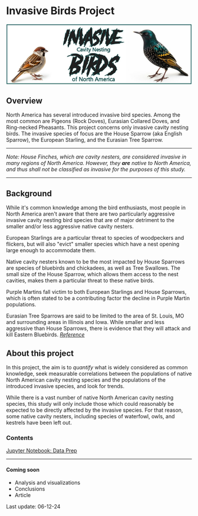 # Invasive Birds Project  

![Invasive birds banner](images/Invasive_birds_banner.jpg)

## Overview

North America has several introduced invasive bird species. Among the most common are Pigeons (Rock Doves), Eurasian Collared Doves, and Ring-necked Pheasants. This project concerns only invasive cavity nesting birds. The invasive species of focus are the House Sparrow (aka English Sparrow), the European Starling, and the Eurasian Tree Sparrow.

---
*Note: House Finches, which are cavity nesters, are considered invasive in many regions of North America. However, they **are** native to North America, and thus shall not be classified as invasive for the purposes of this study.*

---

## Background

While it's common knowledge among the bird enthusiasts, most people in North America aren't aware that there are two particularly aggressive invasive cavity nesting bird species that are of major detriment to the smaller and/or less aggressive native cavity nesters.  

European Starlings are a particular threat to species of woodpeckers and flickers, but will also "evict" smaller species which have a nest opening large enough to accommodate them.

Native cavity nesters known to be the most impacted by House Sparrows are species of bluebirds and chickadees, as well as Tree Swallows. The small size of the House Sparrow, which allows them access to the nest cavities, makes them a particular threat to these native birds.

Purple Martins fall victim to both European Starlings and House Sparrows, which is often stated to be a contributing factor the decline in Purple Martin populations.  

Eurasian Tree Sparrows are said to be limited to the area of St. Louis, MO and surrounding areas in Illinois and Iowa. While smaller and less aggressive than House Sparrows, there is evidence that they will attack and kill Eastern Bluebirds.
*<A href = https://nesthollow.com/eurasian-tree-sparrows-attack-bluebirds/ target = "_blank">Reference</a>*

## About this project

In this project, the aim is to *quantify* what is widely considered as common knowledge, seek measurable correlations between the populations of native North American cavity nesting species and the populations of the introduced invasive species, and look for trends.  

While there is a vast number of native North American cavity nesting species, this study will only include those which could reasonably be expected to be directly affected by the invasive species. For that reason, some native cavity nesters, including species of waterfowl, owls, and kestrels have been left out.  

### Contents

[Jupyter Notebook: Data Prep](https://github.com/LDB-Stan/Invasive-Birds-Project/blob/main/invasive_birds_project_book_1.ipynb)  

---

#### Coming soon  

- Analysis and visualizations
- Conclusions
- Article  

Last update: 06-12-24  
